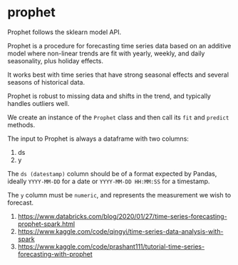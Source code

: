 # prophet

Prophet follows the sklearn model API.

Prophet is a procedure for forecasting time series data based on an additive model where non-linear trends are fit with yearly, weekly, and daily seasonality, plus holiday effects.

It works best with time series that have strong seasonal effects and several seasons of historical data.

Prophet is robust to missing data and shifts in the trend, and typically handles outliers well.

We create an instance of the `Prophet` class and then call its `fit` and `predict` methods.

The input to Prophet is always a dataframe with two columns:

1. ds
2. y

The `ds (datestamp)` column should be of a format expected by Pandas, ideally `YYYY-MM-DD` for a date or `YYYY-MM-DD HH:MM:SS` for a timestamp.

The `y` column must be `numeric`, and represents the measurement we wish to forecast.

1. <https://www.databricks.com/blog/2020/01/27/time-series-forecasting-prophet-spark.html>
2. <https://www.kaggle.com/code/qingyi/time-series-data-analysis-with-spark>
3. <https://www.kaggle.com/code/prashant111/tutorial-time-series-forecasting-with-prophet>

